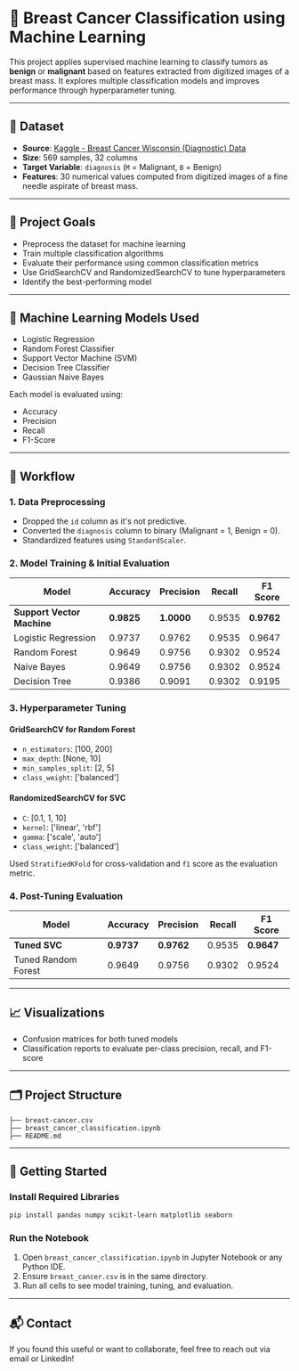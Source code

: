 
# 🧠 Breast Cancer Classification using Machine Learning

This project applies supervised machine learning to classify tumors as **benign** or **malignant** based on features extracted from digitized images of a breast mass. It explores multiple classification models and improves performance through hyperparameter tuning.

---

## 📁 Dataset

- **Source**: [Kaggle - Breast Cancer Wisconsin (Diagnostic) Data](https://www.kaggle.com/datasets/uciml/breast-cancer-wisconsin-data)
- **Size**: 569 samples, 32 columns
- **Target Variable**: `diagnosis` (`M` = Malignant, `B` = Benign)
- **Features**: 30 numerical values computed from digitized images of a fine needle aspirate of breast mass.

---

## 🎯 Project Goals

- Preprocess the dataset for machine learning
- Train multiple classification algorithms
- Evaluate their performance using common classification metrics
- Use GridSearchCV and RandomizedSearchCV to tune hyperparameters
- Identify the best-performing model

---

## 🧪 Machine Learning Models Used

- Logistic Regression
- Random Forest Classifier
- Support Vector Machine (SVM)
- Decision Tree Classifier
- Gaussian Naive Bayes

Each model is evaluated using:
- Accuracy
- Precision
- Recall
- F1-Score

---

## 🔄 Workflow

### 1. Data Preprocessing
- Dropped the `id` column as it's not predictive.
- Converted the `diagnosis` column to binary (Malignant = 1, Benign = 0).
- Standardized features using `StandardScaler`.

### 2. Model Training & Initial Evaluation

| Model                  | Accuracy   | Precision  | Recall    | F1 Score  |
|-------------------------|------------|------------|-----------|-----------|
| **Support Vector Machine** | **0.9825** | **1.0000** | 0.9535    | **0.9762** |
| Logistic Regression     | 0.9737     | 0.9762     | 0.9535    | 0.9647     |
| Random Forest           | 0.9649     | 0.9756     | 0.9302    | 0.9524     |
| Naive Bayes             | 0.9649     | 0.9756     | 0.9302    | 0.9524     |
| Decision Tree           | 0.9386     | 0.9091     | 0.9302    | 0.9195     |

### 3. Hyperparameter Tuning

#### GridSearchCV for Random Forest
- `n_estimators`: [100, 200]
- `max_depth`: [None, 10]
- `min_samples_split`: [2, 5]
- `class_weight`: ['balanced']

#### RandomizedSearchCV for SVC
- `C`: [0.1, 1, 10]
- `kernel`: ['linear', 'rbf']
- `gamma`: ['scale', 'auto']
- `class_weight`: ['balanced']

Used `StratifiedKFold` for cross-validation and `f1` score as the evaluation metric.

### 4. Post-Tuning Evaluation

| Model               | Accuracy   | Precision  | Recall    | F1 Score  |
|---------------------|------------|------------|-----------|-----------|
| **Tuned SVC**       | **0.9737** | **0.9762** | 0.9535    | **0.9647** |
| Tuned Random Forest | 0.9649     | 0.9756     | 0.9302    | 0.9524     |

---

## 📈 Visualizations

- Confusion matrices for both tuned models
- Classification reports to evaluate per-class precision, recall, and F1-score

---

## 🗂 Project Structure

```
├── breast-cancer.csv
├── breast_cancer_classification.ipynb
├── README.md
```

---

## 🚀 Getting Started

### Install Required Libraries

```bash
pip install pandas numpy scikit-learn matplotlib seaborn
```

### Run the Notebook

1. Open `breast_cancer_classification.ipynb` in Jupyter Notebook or any Python IDE.
2. Ensure `breast_cancer.csv` is in the same directory.
3. Run all cells to see model training, tuning, and evaluation.

---

## 📬 Contact

If you found this useful or want to collaborate, feel free to reach out via email or LinkedIn!

